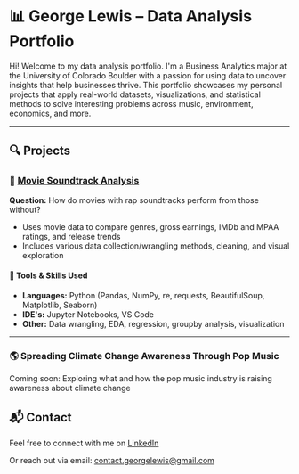 # 📊 George Lewis – Data Analysis Portfolio

Hi! Welcome to my data analysis portfolio. I'm a Business Analytics major at the University of Colorado Boulder with a passion for using data to uncover insights that help businesses thrive. This portfolio showcases my personal projects that apply real-world datasets, visualizations, and statistical methods to solve interesting problems across music, environment, economics, and more.

---
## 🔍 Projects

### 🎵 [Movie Soundtrack Analysis](https://github.com/Fgeorgelewis/Movie-Soundtrack-Analysis)
**Question:** How do movies with rap soundtracks perform from those without?  
- Uses movie data to compare genres, gross earnings, IMDb and MPAA ratings, and release trends  
- Includes various data collection/wrangling methods, cleaning, and visual exploration

#### 🧰 Tools & Skills Used
- **Languages:** Python (Pandas, NumPy, re, requests, BeautifulSoup, Matplotlib, Seaborn)
- **IDE's:** Jupyter Notebooks, VS Code
- **Other:** Data wrangling, EDA, regression, groupby analysis, visualization

---
### 🌎 Spreading Climate Change Awareness Through Pop Music
Coming soon: Exploring what and how the pop music industry is raising awareness about climate change

## 📬 Contact

Feel free to connect with me on [LinkedIn](https://www.linkedin.com/in/frederikgeorgelewis/) 

Or reach out via email: contact.georgelewis@gmail.com


